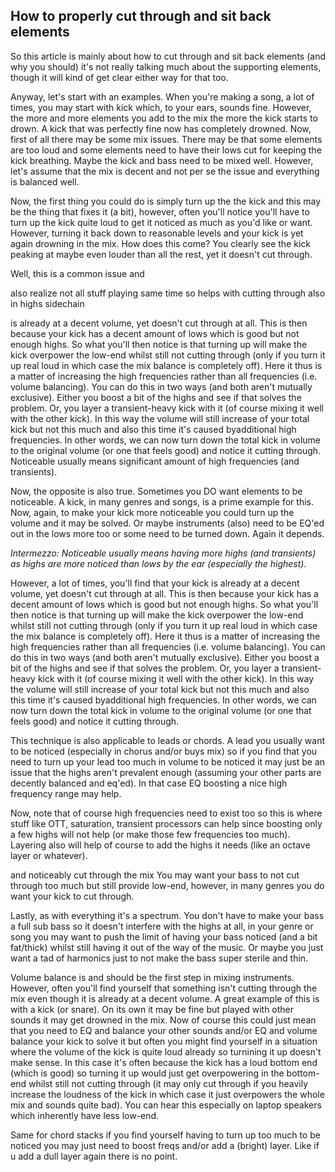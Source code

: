 ## How to properly cut through and sit back elements
So this article is mainly about how to cut through and sit back elements (and why you should) it's not really talking much about the supporting elements, though it will kind of get clear either way for that too.

Anyway, let's start with an examples. When you're making a song, a lot of times, you may start with kick which, to your ears, sounds fine. However, the more and more elements you add to the mix the more the kick starts to drown. A kick that was perfectly fine now has completely drowned. Now, first of all there may be some mix issues. There may be that some elements are too loud and some elements need to have their lows cut for keeping the kick breathing. Maybe the kick and bass need to be mixed well. However, let's assume that the mix is decent and not per se the issue and everything is balanced well.

Now, the first thing you could do is simply turn up the the kick and this may be the thing that fixes it (a bit), however, often you'll notice you'll have to turn up the kick quite loud to get it noticed as much as you'd like or want. However, turning it back down to reasonable levels and your kick is yet again drowning in the mix. How does this come? You clearly see the kick peaking at maybe even louder than all the rest, yet it doesn't cut through.

Well, this is a common issue and



also realize not all stuff playing same time so helps with cutting through also in highs
sidechain



is already at a decent volume, yet doesn't cut through at all. This is then because your kick has a decent amount of lows which is good but not enough highs. So what you'll then notice is that turning up will make the kick overpower the low-end whilst still not cutting through (only if you turn it up real loud in which case the mix balance is completely off). Here it thus is a matter of increasing the high frequencies rather than all frequencies (i.e. volume balancing). You can do this in two ways (and both aren't mutually exclusive). Either you boost a bit of the highs and see if that solves the problem. Or, you layer a transient-heavy kick with it (of course mixing it well with the other kick). In this way the volume will still increase of your total kick but not this much and also this time it's caused byadditional high frequencies. In other words, we can now turn down the total kick in volume to the original volume (or one that feels good) and notice it cutting through.
Noticeable usually means significant amount of high frequencies (and transients). 


Now, the opposite is also true. Sometimes you DO want elements to be noticeable. A kick, in many genres and songs, is a prime example for this. Now, again, to make your kick more noticeable you could turn up the volume and it may be solved. Or maybe instruments (also) need to be EQ'ed out in the lows more too or some need to be turned down. Again it depends.

*Intermezzo: Noticeable usually means having more highs (and transients) as highs are more noticed than lows by the ear (especially the highest).*

However, a lot of times, you'll find that your kick is already at a decent volume, yet doesn't cut through at all. This is then because your kick has a decent amount of lows which is good but not enough highs. So what you'll then notice is that turning up will make the kick overpower the low-end whilst still not cutting through (only if you turn it up real loud in which case the mix balance is completely off). Here it thus is a matter of increasing the high frequencies rather than all frequencies (i.e. volume balancing). You can do this in two ways (and both aren't mutually exclusive). Either you boost a bit of the highs and see if that solves the problem. Or, you layer a transient-heavy kick with it (of course mixing it well with the other kick). In this way the volume will still increase of your total kick but not this much and also this time it's caused byadditional high frequencies. In other words, we can now turn down the total kick in volume to the original volume (or one that feels good) and notice it cutting through.

This technique is also applicable to leads or chords. A lead you usually want to be noticed (especially in chorus and/or buys mix) so if you find that you need to turn up your lead too much in volume to be noticed it may just be an issue that the highs aren't prevalent enough (assuming your other parts are decently balanced and eq'ed). In that case EQ boosting a nice high frequency range may help.

Now, note that of course high frequencies need to exist too so this is where stuff like OTT, saturation, transient processors can help since boosting only a few highs will not help (or make those few frequencies too much). Layering also will help of course to add the highs it needs (like an octave layer or whatever).



and noticeably cut through the mix You may want your bass to not cut through too much but still provide low-end, however, in many genres you do want your kick to cut through.

Lastly, as with everything it's a spectrum. You don't have to make your bass a full sub bass so it doesn't interfere with the highs at all, in your genre or song you may want to push the limit of having your bass noticed (and a bit fat/thick) whilst still having it out of the way of the music. Or maybe you just want a tad of harmonics just to not make the bass super sterile and thin.


Volume balance is and should be the first step in mixing instruments. However, often you'll find yourself that something isn't cutting through the mix even though it is already at a decent volume. A great example of this is with a kick (or snare). On its own it may be fine but played with other sounds it may get drowned in the mix. Now of course this could just mean that you need to EQ and balance your other sounds and/or EQ and volume balance your kick to solve it but often you might find yourself in a situation where the volume of the kick is quite loud already so turnining it up doesn't make sense. In this case it's often because the kick has a loud bottom end (which is good) so turning it up would just get overpowering in the bottom-end whilst still not cutting through (it may only cut through if you heavily increase the loudness of the kick in which case it just overpowers the whole mix and sounds quite bad). You can hear this especially on laptop speakers which inherently have less low-end.

Same for chord stacks if you find yourself having to turn up too much to be noticed you may just need to boost freqs and/or add a (bright) layer. Like if u add a dull layer again there is no point.
